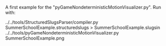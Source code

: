 A first example for the "pyGameNondeterministicMotionVisualizer.py". Run with:

../../tools/StructuredSlugsParser/compiler.py SummerSchoolExample.structuredslugs > SummerSchoolExample.slugsin 
../../tools/pyGameNondeterministicMotionVisualizer.py SummerSchoolExample.png
